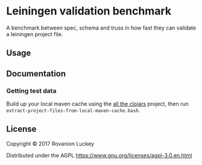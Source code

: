# Leiningen validation benchmark

A benchmark between spec, schema and truss in how fast they can
validate a leiningen project file.

## Usage


## Documentation

### Getting test data
Build up your local maven cache using the [all the clojars][] project,
then run `extract-project-files-from-local-maven-cache.bash`.

[all the clojars]: https://github.com/Rovanion/all-the-clojars



## License

Copyright © 2017 Rovanion Luckey

Distributed under the AGPL https://www.gnu.org/licenses/agpl-3.0.en.html
